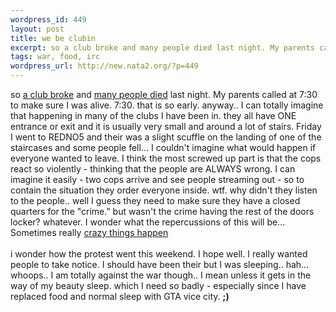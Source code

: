 ```yaml
--- 
wordpress_id: 449
layout: post
title: we be clubin
excerpt: so a club broke and many people died last night. My parents called at 7:30 to make sure I was alive. 7:30. that is so early. anyway.. I can totally imagine that happening in many of the clubs I have been in. they all have ONE entrance or exit and it is usual...
tags: war, food, irc
wordpress_url: http://new.nata2.org/?p=449
---
```

so <a href="http://www.washingtonpost.com/wp-dyn/articles/A20689-2003Feb17.html">a club broke</a> and <a href="http://www.nbc5.com/news/1981489/detail.html">many people died</a> last night. My parents called at 7:30 to make sure I was alive. 7:30. that is so early. anyway.. I can totally imagine that happening in many of the clubs I have been in. they all have ONE entrance or exit and it is usually very small and around a lot of stairs. Friday I went to REDNO5 and their was a slight scuffle on the landing of one of the staircases and some people fell... I couldn't imagine what would happen if everyone wanted to leave. I think the most screwed up part is that the cops react so violently - thinking that the people are ALWAYS wrong. I can imagine it easily - two cops arrive and see people streaming out - so to contain the situation they order everyone inside. wtf. why didn't they listen to the people.. well I guess they need to make sure they have a closed quarters for the "crime." but wasn't the crime having the rest of the doors locker? whatever. I wonder what the repercussions of this will be... Sometimes really <a href="http://www.sbsun.com/Stories/0,1413,208~12588~1181610,00.html">crazy things happen</a><br/><br/>i wonder how the protest went this weekend. I hope well. I really wanted people to take notice. I should have been their but I was sleeping.. hah... whoops.. I am totally against the war though.. I mean unless it gets in the way of my beauty sleep. which I need so badly - especially since I have replaced food and normal sleep with GTA vice city. <b>;)</b>
